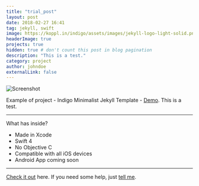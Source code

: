 ```yaml
---
title: "trial_post"
layout: post
date: 2018-02-27 16:41
tag: jekyll, swift
image: https://koppl.in/indigo/assets/images/jekyll-logo-light-solid.png
headerImage: true
projects: true
hidden: true # don't count this post in blog pagination
description: "This is a test."
category: project
author: johndoe
externalLink: false
---
```


![Screenshot](https://raw.githubusercontent.com/milldawg167/milldawg16.github.io/master/assets/profile.png)

Example of project - Indigo Minimalist Jekyll Template - [Demo](http://milldawg167.github.io/RetroCalculator/). This is a test.

---

What has inside?

- Made in Xcode
- Swift 4
- No Objective C
- Compatible with all iOS devices
- Android App coming soon

---

[Check it out](http://milldawg167.github.io/RetroCalculator/) here.
If you need some help, just [tell me](http://github.com/milldawg16/).
